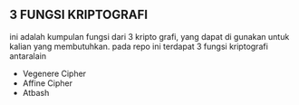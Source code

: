 ## 3 FUNGSI KRIPTOGRAFI
ini adalah kumpulan fungsi dari 3 kripto grafi, yang dapat di gunakan untuk kalian yang membutuhkan. pada repo ini terdapat 3 fungsi kriptografi antaralain
* Vegenere Cipher
* Affine Cipher
* Atbash
